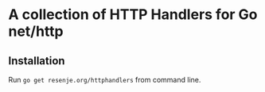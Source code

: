 # A collection of HTTP Handlers for Go net/http

## Installation

Run `go get resenje.org/httphandlers` from command line.
